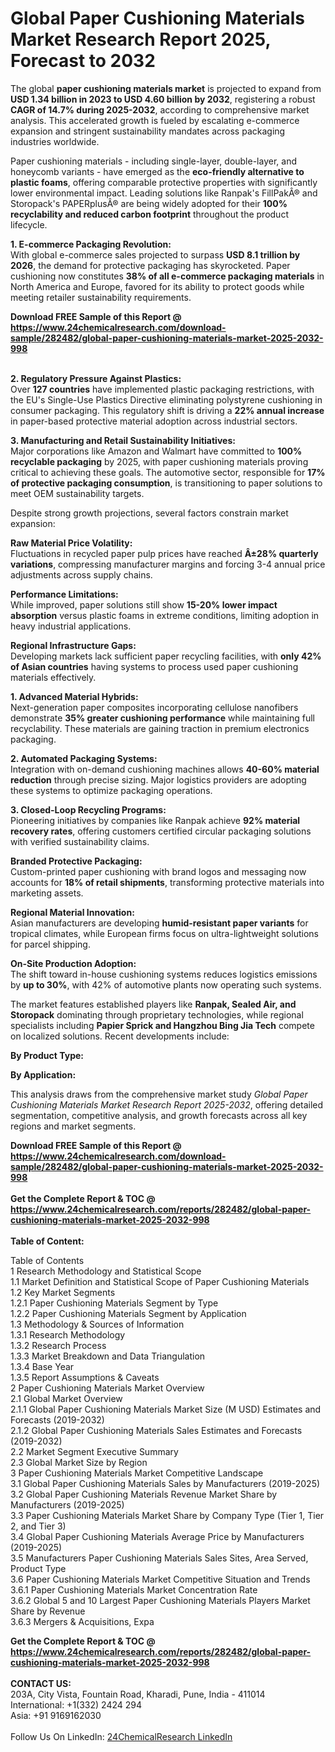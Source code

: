 <h1>Global Paper Cushioning Materials Market Research Report 2025, Forecast to 2032</h1><p>The global <strong>paper cushioning materials market</strong> is projected to expand from <strong>USD 1.34 billion in 2023 to USD 4.60 billion by 2032</strong>, registering a robust <strong>CAGR of 14.7% during 2025-2032</strong>, according to comprehensive market analysis. This accelerated growth is fueled by escalating e-commerce expansion and stringent sustainability mandates across packaging industries worldwide.</p><p>Paper cushioning materials - including single-layer, double-layer, and honeycomb variants - have emerged as the <strong>eco-friendly alternative to plastic foams</strong>, offering comparable protective properties with significantly lower environmental impact. Leading solutions like Ranpak's FillPakÂ® and Storopack's PAPERplusÂ® are being widely adopted for their <strong>100% recyclability and reduced carbon footprint</strong> throughout the product lifecycle.</p><p><strong>1. E-commerce Packaging Revolution:</strong><br>
With global e-commerce sales projected to surpass <strong>USD 8.1 trillion by 2026</strong>, the demand for protective packaging has skyrocketed. Paper cushioning now constitutes <strong>38% of all e-commerce packaging materials</strong> in North America and Europe, favored for its ability to protect goods while meeting retailer sustainability requirements.</p><div><b>Download FREE Sample of this Report @ 
            <a href="https://www.24chemicalresearch.com/download-sample/282482/global-paper-cushioning-materials-market-2025-2032-998">
            https://www.24chemicalresearch.com/download-sample/282482/global-paper-cushioning-materials-market-2025-2032-998</a></b></div><br><p><strong>2. Regulatory Pressure Against Plastics:</strong><br>
Over <strong>127 countries</strong> have implemented plastic packaging restrictions, with the EU's Single-Use Plastics Directive eliminating polystyrene cushioning in consumer packaging. This regulatory shift is driving a <strong>22% annual increase</strong> in paper-based protective material adoption across industrial sectors.</p><p><strong>3. Manufacturing and Retail Sustainability Initiatives:</strong><br>
Major corporations like Amazon and Walmart have committed to <strong>100% recyclable packaging</strong> by 2025, with paper cushioning materials proving critical to achieving these goals. The automotive sector, responsible for <strong>17% of protective packaging consumption</strong>, is transitioning to paper solutions to meet OEM sustainability targets.</p><p>Despite strong growth projections, several factors constrain market expansion:</p><p><strong>Raw Material Price Volatility:</strong><br>
    Fluctuations in recycled paper pulp prices have reached <strong>Â±28% quarterly variations</strong>, compressing manufacturer margins and forcing 3-4 annual price adjustments across supply chains.</p><p><strong>Performance Limitations:</strong><br>
    While improved, paper solutions still show <strong>15-20% lower impact absorption</strong> versus plastic foams in extreme conditions, limiting adoption in heavy industrial applications.</p><p><strong>Regional Infrastructure Gaps:</strong><br>
    Developing markets lack sufficient paper recycling facilities, with <strong>only 42% of Asian countries</strong> having systems to process used paper cushioning materials effectively.</p><p><strong>1. Advanced Material Hybrids:</strong><br>
Next-generation paper composites incorporating cellulose nanofibers demonstrate <strong>35% greater cushioning performance</strong> while maintaining full recyclability. These materials are gaining traction in premium electronics packaging.</p><p><strong>2. Automated Packaging Systems:</strong><br>
Integration with on-demand cushioning machines allows <strong>40-60% material reduction</strong> through precise sizing. Major logistics providers are adopting these systems to optimize packaging operations.</p><p><strong>3. Closed-Loop Recycling Programs:</strong><br>
Pioneering initiatives by companies like Ranpak achieve <strong>92% material recovery rates</strong>, offering customers certified circular packaging solutions with verified sustainability claims.</p><p><strong>Branded Protective Packaging:</strong><br>
    Custom-printed paper cushioning with brand logos and messaging now accounts for <strong>18% of retail shipments</strong>, transforming protective materials into marketing assets.</p><p><strong>Regional Material Innovation:</strong><br>
    Asian manufacturers are developing <strong>humid-resistant paper variants</strong> for tropical climates, while European firms focus on ultra-lightweight solutions for parcel shipping.</p><p><strong>On-Site Production Adoption:</strong><br>
    The shift toward in-house cushioning systems reduces logistics emissions by <strong>up to 30%</strong>, with 42% of automotive plants now operating such systems.</p><p>The market features established players like <strong>Ranpak, Sealed Air, and Storopack</strong> dominating through proprietary technologies, while regional specialists including <strong>Papier Sprick and Hangzhou Bing Jia Tech</strong> compete on localized solutions. Recent developments include:</p><p><strong>By Product Type:</strong></p><p><strong>By Application:</strong></p><p>This analysis draws from the comprehensive market study <em>Global Paper Cushioning Materials Market Research Report 2025-2032</em>, offering detailed segmentation, competitive analysis, and growth forecasts across all key regions and market segments.</p><div><b>Download FREE Sample of this Report @ 
            <a href="https://www.24chemicalresearch.com/download-sample/282482/global-paper-cushioning-materials-market-2025-2032-998">
            https://www.24chemicalresearch.com/download-sample/282482/global-paper-cushioning-materials-market-2025-2032-998</a></b></div><br><div><b>Get the Complete Report & TOC @ 
            <a href="https://www.24chemicalresearch.com/reports/282482/global-paper-cushioning-materials-market-2025-2032-998">
            https://www.24chemicalresearch.com/reports/282482/global-paper-cushioning-materials-market-2025-2032-998</a></b></div><br>
            <b>Table of Content:</b><p>Table of Contents<br />
1 Research Methodology and Statistical Scope<br />
1.1 Market Definition and Statistical Scope of Paper Cushioning Materials<br />
1.2 Key Market Segments<br />
1.2.1 Paper Cushioning Materials Segment by Type<br />
1.2.2 Paper Cushioning Materials Segment by Application<br />
1.3 Methodology & Sources of Information<br />
1.3.1 Research Methodology<br />
1.3.2 Research Process<br />
1.3.3 Market Breakdown and Data Triangulation<br />
1.3.4 Base Year<br />
1.3.5 Report Assumptions & Caveats<br />
2 Paper Cushioning Materials Market Overview<br />
2.1 Global Market Overview<br />
2.1.1 Global Paper Cushioning Materials Market Size (M USD) Estimates and Forecasts (2019-2032)<br />
2.1.2 Global Paper Cushioning Materials Sales Estimates and Forecasts (2019-2032)<br />
2.2 Market Segment Executive Summary<br />
2.3 Global Market Size by Region<br />
3 Paper Cushioning Materials Market Competitive Landscape<br />
3.1 Global Paper Cushioning Materials Sales by Manufacturers (2019-2025)<br />
3.2 Global Paper Cushioning Materials Revenue Market Share by Manufacturers (2019-2025)<br />
3.3 Paper Cushioning Materials Market Share by Company Type (Tier 1, Tier 2, and Tier 3)<br />
3.4 Global Paper Cushioning Materials Average Price by Manufacturers (2019-2025)<br />
3.5 Manufacturers Paper Cushioning Materials Sales Sites, Area Served, Product Type<br />
3.6 Paper Cushioning Materials Market Competitive Situation and Trends<br />
3.6.1 Paper Cushioning Materials Market Concentration Rate<br />
3.6.2 Global 5 and 10 Largest Paper Cushioning Materials Players Market Share by Revenue<br />
3.6.3 Mergers & Acquisitions, Expa</p><div><b>Get the Complete Report & TOC @ 
            <a href="https://www.24chemicalresearch.com/reports/282482/global-paper-cushioning-materials-market-2025-2032-998">
            https://www.24chemicalresearch.com/reports/282482/global-paper-cushioning-materials-market-2025-2032-998</a></b></div><br><b>CONTACT US:</b><br>
            203A, City Vista, Fountain Road, Kharadi, Pune, India - 411014<br>
            International: +1(332) 2424 294<br>
            Asia: +91 9169162030 <br><br>
            Follow Us On LinkedIn: <a href="https://www.linkedin.com/company/24chemicalresearch/">24ChemicalResearch LinkedIn</a>